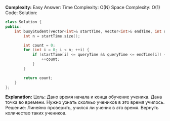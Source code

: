 **Complexity:** Easy
Answer:
	Time Complexity: O(N)
	Space Complexity: O(1)
Code:
Solution:
```cpp
class Solution {
public:
    int busyStudent(vector<int>& startTime, vector<int>& endTime, int queryTime) {
        int n = startTime.size();

        int count = 0;
        for (int i = 0; i < n; ++i) {
            if (startTime[i] <= queryTime && queryTime <= endTime[i]) {
                ++count;
            }
        }

        return count;
    }
};
```
**Explanation:**
	Цель: Дано время начала и конца обучение ученика. Дана точка во времени. Нужно узнать сколкьо учеников в это время училось.
	Решение: Линейно проверить, учился ли ученик в это время. Вернуть количество таких учеников.